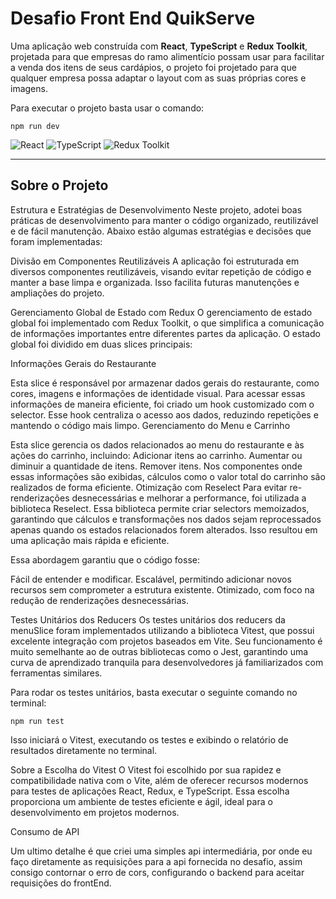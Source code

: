 # Desafio Front End QuikServe

Uma aplicação web construída com **React**, **TypeScript** e **Redux Toolkit**, projetada para que empresas do ramo alimentício possam usar para facilitar a venda dos itens de seus cardápios, o projeto foi projetado para que qualquer empresa possa adaptar o layout com as suas próprias cores e imagens.

Para executar o projeto basta usar o comando:

```
npm run dev
```

![React](https://img.shields.io/badge/React-18.2.0-blue)
![TypeScript](https://img.shields.io/badge/TypeScript-4.9.5-blue)
![Redux Toolkit](https://img.shields.io/badge/Redux%20Toolkit-1.9.0-purple)

---

## Sobre o Projeto

Estrutura e Estratégias de Desenvolvimento
Neste projeto, adotei boas práticas de desenvolvimento para manter o código organizado, reutilizável e de fácil manutenção. Abaixo estão algumas estratégias e decisões que foram implementadas:

Divisão em Componentes Reutilizáveis
A aplicação foi estruturada em diversos componentes reutilizáveis, visando evitar repetição de código e manter a base limpa e organizada. Isso facilita futuras manutenções e ampliações do projeto.

Gerenciamento Global de Estado com Redux
O gerenciamento de estado global foi implementado com Redux Toolkit, o que simplifica a comunicação de informações importantes entre diferentes partes da aplicação. O estado global foi dividido em duas slices principais:

Informações Gerais do Restaurante

Esta slice é responsável por armazenar dados gerais do restaurante, como cores, imagens e informações de identidade visual.
Para acessar essas informações de maneira eficiente, foi criado um hook customizado com o selector. Esse hook centraliza o acesso aos dados, reduzindo repetições e mantendo o código mais limpo.
Gerenciamento do Menu e Carrinho

Esta slice gerencia os dados relacionados ao menu do restaurante e às ações do carrinho, incluindo:
Adicionar itens ao carrinho.
Aumentar ou diminuir a quantidade de itens.
Remover itens.
Nos componentes onde essas informações são exibidas, cálculos como o valor total do carrinho são realizados de forma eficiente.
Otimização com Reselect
Para evitar re-renderizações desnecessárias e melhorar a performance, foi utilizada a biblioteca Reselect. Essa biblioteca permite criar selectors memoizados, garantindo que cálculos e transformações nos dados sejam reprocessados apenas quando os estados relacionados forem alterados. Isso resultou em uma aplicação mais rápida e eficiente.

Essa abordagem garantiu que o código fosse:

Fácil de entender e modificar.
Escalável, permitindo adicionar novos recursos sem comprometer a estrutura existente.
Otimizado, com foco na redução de renderizações desnecessárias.

Testes Unitários dos Reducers
Os testes unitários dos reducers da menuSlice foram implementados utilizando a biblioteca Vitest, que possui excelente integração com projetos baseados em Vite. Seu funcionamento é muito semelhante ao de outras bibliotecas como o Jest, garantindo uma curva de aprendizado tranquila para desenvolvedores já familiarizados com ferramentas similares.

Para rodar os testes unitários, basta executar o seguinte comando no terminal:

```
npm run test
```

Isso iniciará o Vitest, executando os testes e exibindo o relatório de resultados diretamente no terminal.

Sobre a Escolha do Vitest
O Vitest foi escolhido por sua rapidez e compatibilidade nativa com o Vite, além de oferecer recursos modernos para testes de aplicações React, Redux, e TypeScript. Essa escolha proporciona um ambiente de testes eficiente e ágil, ideal para o desenvolvimento em projetos modernos.

Consumo de API

Um ultimo detalhe é que criei uma simples api intermediária, por onde eu faço diretamente as requisições para a api fornecida no desafio, assim consigo contornar o erro de cors, configurando o backend para aceitar requisições do frontEnd.